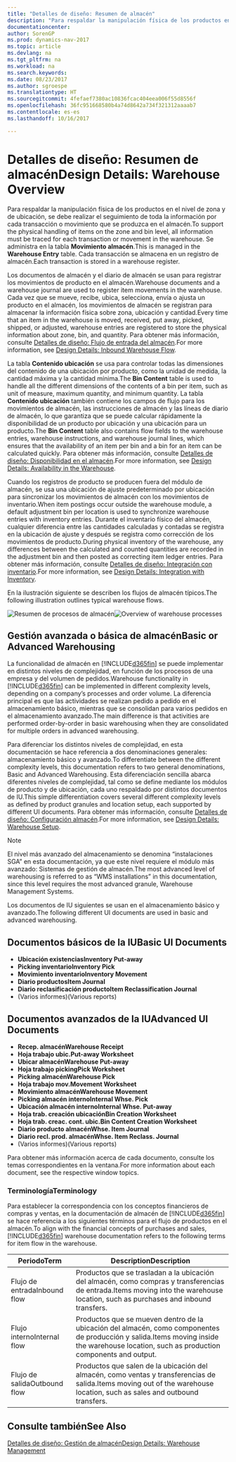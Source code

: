 ```yaml
---
title: "Detalles de diseño: Resumen de almacén"
description: "Para respaldar la manipulación física de los productos en el nivel de zona y de ubicación, se debe realizar el seguimiento de toda la información por cada transacción o movimiento que se produzca en el almacén. Se administra en la tabla **Movimiento almacén**. Cada transacción se almacena en un registro de almacén."
documentationcenter: 
author: SorenGP
ms.prod: dynamics-nav-2017
ms.topic: article
ms.devlang: na
ms.tgt_pltfrm: na
ms.workload: na
ms.search.keywords: 
ms.date: 08/23/2017
ms.author: sgroespe
ms.translationtype: HT
ms.sourcegitcommit: 4fefaef7380ac10836fcac404eea006f55d8556f
ms.openlocfilehash: 36fc951668580b4a74d8642a734f321312aaaab7
ms.contentlocale: es-es
ms.lasthandoff: 10/16/2017

---
```

# <a name="design-details-warehouse-overview"></a><span data-ttu-id="d5707-105">Detalles de diseño: Resumen de almacén</span><span class="sxs-lookup"><span data-stu-id="d5707-105">Design Details: Warehouse Overview</span></span>
<span data-ttu-id="d5707-106">Para respaldar la manipulación física de los productos en el nivel de zona y de ubicación, se debe realizar el seguimiento de toda la información por cada transacción o movimiento que se produzca en el almacén.</span><span class="sxs-lookup"><span data-stu-id="d5707-106">To support the physical handling of items on the zone and bin level, all information must be traced for each transaction or movement in the warehouse.</span></span> <span data-ttu-id="d5707-107">Se administra en la tabla **Movimiento almacén**.</span><span class="sxs-lookup"><span data-stu-id="d5707-107">This is managed in the **Warehouse Entry** table.</span></span> <span data-ttu-id="d5707-108">Cada transacción se almacena en un registro de almacén.</span><span class="sxs-lookup"><span data-stu-id="d5707-108">Each transaction is stored in a warehouse register.</span></span>  

<span data-ttu-id="d5707-109">Los documentos de almacén y el diario de almacén se usan para registrar los movimientos de producto en el almacén.</span><span class="sxs-lookup"><span data-stu-id="d5707-109">Warehouse documents and a warehouse journal are used to register item movements in the warehouse.</span></span> <span data-ttu-id="d5707-110">Cada vez que se mueve, recibe, ubica, selecciona, envía o ajusta un producto en el almacén, los movimientos de almacén se registran para almacenar la información física sobre zona, ubicación y cantidad.</span><span class="sxs-lookup"><span data-stu-id="d5707-110">Every time that an item in the warehouse is moved, received, put away, picked, shipped, or adjusted, warehouse entries are registered to store the physical information about zone, bin, and quantity.</span></span> <span data-ttu-id="d5707-111">Para obtener más información, consulte [Detalles de diseño: Flujo de entrada del almacén](design-details-outbound-warehouse-flow.md).</span><span class="sxs-lookup"><span data-stu-id="d5707-111">For more information, see [Design Details: Inbound Warehouse Flow](design-details-outbound-warehouse-flow.md).</span></span>  

<span data-ttu-id="d5707-112">La tabla **Contenido ubicación** se usa para controlar todas las dimensiones del contenido de una ubicación por producto, como la unidad de medida, la cantidad máxima y la cantidad mínima.</span><span class="sxs-lookup"><span data-stu-id="d5707-112">The **Bin Content** table is used to handle all the different dimensions of the contents of a bin per item, such as unit of measure, maximum quantity, and minimum quantity.</span></span> <span data-ttu-id="d5707-113">La tabla **Contenido ubicación** también contiene los campos de flujo para los movimientos de almacén, las instrucciones de almacén y las líneas de diario de almacén, lo que garantiza que se puede calcular rápidamente la disponibilidad de un producto por ubicación y una ubicación para un producto.</span><span class="sxs-lookup"><span data-stu-id="d5707-113">The **Bin Content** table also contains flow fields to the warehouse entries, warehouse instructions, and warehouse journal lines, which ensures that the availability of an item per bin and a bin for an item can be calculated quickly.</span></span> <span data-ttu-id="d5707-114">Para obtener más información, consulte [Detalles de diseño: Disponibilidad en el almacén](design-details-availability-in-the-warehouse.md).</span><span class="sxs-lookup"><span data-stu-id="d5707-114">For more information, see [Design Details: Availability in the Warehouse](design-details-availability-in-the-warehouse.md).</span></span>  

<span data-ttu-id="d5707-115">Cuando los registros de producto se producen fuera del módulo de almacén, se usa una ubicación de ajuste predeterminado por ubicación para sincronizar los movimientos de almacén con los movimientos de inventario.</span><span class="sxs-lookup"><span data-stu-id="d5707-115">When item postings occur outside the warehouse module, a default adjustment bin per location is used to synchronize warehouse entries with inventory entries.</span></span> <span data-ttu-id="d5707-116">Durante el inventario físico del almacén, cualquier diferencia entre las cantidades calculadas y contadas se registra en la ubicación de ajuste y después se registra como corrección de los movimientos de producto.</span><span class="sxs-lookup"><span data-stu-id="d5707-116">During physical inventory of the warehouse, any differences between the calculated and counted quantities are recorded in the adjustment bin and then posted as correcting item ledger entries.</span></span> <span data-ttu-id="d5707-117">Para obtener más información, consulte [Detalles de diseño: Integración con inventario](design-details-integration-with-inventory.md).</span><span class="sxs-lookup"><span data-stu-id="d5707-117">For more information, see [Design Details: Integration with Inventory](design-details-integration-with-inventory.md).</span></span>  

<span data-ttu-id="d5707-118">En la ilustración siguiente se describen los flujos de almacén típicos.</span><span class="sxs-lookup"><span data-stu-id="d5707-118">The following illustration outlines typical warehouse flows.</span></span>  

<span data-ttu-id="d5707-119">![Resumen de procesos de almacén](media/design_details_warehouse_management_overview.png "design_details_warehouse_management_overview")</span><span class="sxs-lookup"><span data-stu-id="d5707-119">![Overview of warehouse processes](media/design_details_warehouse_management_overview.png "design_details_warehouse_management_overview")</span></span>  

## <a name="basic-or-advanced-warehousing"></a><span data-ttu-id="d5707-120">Gestión avanzada o básica de almacén</span><span class="sxs-lookup"><span data-stu-id="d5707-120">Basic or Advanced Warehousing</span></span>  
<span data-ttu-id="d5707-121">La funcionalidad de almacén en [!INCLUDE[d365fin](includes/d365fin_md.md)] se puede implementar en distintos niveles de complejidad, en función de los procesos de una empresa y del volumen de pedidos.</span><span class="sxs-lookup"><span data-stu-id="d5707-121">Warehouse functionality in [!INCLUDE[d365fin](includes/d365fin_md.md)] can be implemented in different complexity levels, depending on a company’s processes and order volume.</span></span> <span data-ttu-id="d5707-122">La diferencia principal es que las actividades se realizan pedido a pedido en el almacenamiento básico, mientras que se consolidan para varios pedidos en el almacenamiento avanzado.</span><span class="sxs-lookup"><span data-stu-id="d5707-122">The main difference is that activities are performed order-by-order in basic warehousing when they are consolidated for multiple orders in advanced warehousing.</span></span>  

 <span data-ttu-id="d5707-123">Para diferenciar los distintos niveles de complejidad, en esta documentación se hace referencia a dos denominaciones generales: almacenamiento básico y avanzado.</span><span class="sxs-lookup"><span data-stu-id="d5707-123">To differentiate between the different complexity levels, this documentation refers to two general denominations, Basic and Advanced Warehousing.</span></span> <span data-ttu-id="d5707-124">Esta diferenciación sencilla abarca diferentes niveles de complejidad, tal como se define mediante los módulos de producto y de ubicación, cada uno respaldado por distintos documentos de IU.</span><span class="sxs-lookup"><span data-stu-id="d5707-124">This simple differentiation covers several different complexity levels as defined by product granules and location setup, each supported by different UI documents.</span></span> <span data-ttu-id="d5707-125">Para obtener más información, consulte [Detalles de diseño: Configuración almacén](design-details-warehouse-setup.md).</span><span class="sxs-lookup"><span data-stu-id="d5707-125">For more information, see [Design Details: Warehouse Setup](design-details-warehouse-setup.md).</span></span>  

> [!NOTE]  
>  <span data-ttu-id="d5707-126">El nivel más avanzado del almacenamiento se denomina “instalaciones SGA” en esta documentación, ya que este nivel requiere el módulo más avanzado: Sistemas de gestión de almacén.</span><span class="sxs-lookup"><span data-stu-id="d5707-126">The most advanced level of warehousing is referred to as “WMS installations” in this documentation, since this level requires the most advanced granule, Warehouse Management Systems.</span></span>  

 <span data-ttu-id="d5707-127">Los documentos de IU siguientes se usan en el almacenamiento básico y avanzado.</span><span class="sxs-lookup"><span data-stu-id="d5707-127">The following different UI documents are used in basic and advanced warehousing.</span></span>  

## <a name="basic-ui-documents"></a><span data-ttu-id="d5707-128">Documentos básicos de la IU</span><span class="sxs-lookup"><span data-stu-id="d5707-128">Basic UI Documents</span></span>  

-   <span data-ttu-id="d5707-129">**Ubicación existencias**</span><span class="sxs-lookup"><span data-stu-id="d5707-129">**Inventory Put-away**</span></span>  
-   <span data-ttu-id="d5707-130">**Picking inventario**</span><span class="sxs-lookup"><span data-stu-id="d5707-130">**Inventory Pick**</span></span>  
-   <span data-ttu-id="d5707-131">**Movimiento inventario**</span><span class="sxs-lookup"><span data-stu-id="d5707-131">**Inventory Movement**</span></span>  
-   <span data-ttu-id="d5707-132">**Diario productos**</span><span class="sxs-lookup"><span data-stu-id="d5707-132">**Item Journal**</span></span>  
-   <span data-ttu-id="d5707-133">**Diario reclasificación producto**</span><span class="sxs-lookup"><span data-stu-id="d5707-133">**Item Reclassification Journal**</span></span>  
-   <span data-ttu-id="d5707-134">(Varios informes)</span><span class="sxs-lookup"><span data-stu-id="d5707-134">(Various reports)</span></span>  

## <a name="advanced-ui-documents"></a><span data-ttu-id="d5707-135">Documentos avanzados de la IU</span><span class="sxs-lookup"><span data-stu-id="d5707-135">Advanced UI Documents</span></span>  

-   <span data-ttu-id="d5707-136">**Recep. almacén**</span><span class="sxs-lookup"><span data-stu-id="d5707-136">**Warehouse Receipt**</span></span>  
-   <span data-ttu-id="d5707-137">**Hoja trabajo ubic.**</span><span class="sxs-lookup"><span data-stu-id="d5707-137">**Put-away Worksheet**</span></span>  
-   <span data-ttu-id="d5707-138">**Ubicar almacén**</span><span class="sxs-lookup"><span data-stu-id="d5707-138">**Warehouse Put-away**</span></span>  
-   <span data-ttu-id="d5707-139">**Hoja trabajo picking**</span><span class="sxs-lookup"><span data-stu-id="d5707-139">**Pick Worksheet**</span></span>  
-   <span data-ttu-id="d5707-140">**Picking almacén**</span><span class="sxs-lookup"><span data-stu-id="d5707-140">**Warehouse Pick**</span></span>  
-   <span data-ttu-id="d5707-141">**Hoja trabajo mov.**</span><span class="sxs-lookup"><span data-stu-id="d5707-141">**Movement Worksheet**</span></span>  
-   <span data-ttu-id="d5707-142">**Movimiento almacén**</span><span class="sxs-lookup"><span data-stu-id="d5707-142">**Warehouse Movement**</span></span>  
-   <span data-ttu-id="d5707-143">**Picking almacén interno**</span><span class="sxs-lookup"><span data-stu-id="d5707-143">**Internal Whse. Pick**</span></span>  
-   <span data-ttu-id="d5707-144">**Ubicación almacén interno**</span><span class="sxs-lookup"><span data-stu-id="d5707-144">**Internal Whse. Put-away**</span></span>  
-   <span data-ttu-id="d5707-145">**Hoja trab. creación ubicación**</span><span class="sxs-lookup"><span data-stu-id="d5707-145">**Bin Creation Worksheet**</span></span>  
-   <span data-ttu-id="d5707-146">**Hoja trab. creac. cont. ubic.**</span><span class="sxs-lookup"><span data-stu-id="d5707-146">**Bin Content Creation Worksheet**</span></span>  
-   <span data-ttu-id="d5707-147">**Diario producto almacén**</span><span class="sxs-lookup"><span data-stu-id="d5707-147">**Whse. Item Journal**</span></span>  
-   <span data-ttu-id="d5707-148">**Diario recl. prod. almacén**</span><span class="sxs-lookup"><span data-stu-id="d5707-148">**Whse. Item Reclass. Journal**</span></span>  
-   <span data-ttu-id="d5707-149">(Varios informes)</span><span class="sxs-lookup"><span data-stu-id="d5707-149">(Various reports)</span></span>  

<span data-ttu-id="d5707-150">Para obtener más información acerca de cada documento, consulte los temas correspondientes en la ventana.</span><span class="sxs-lookup"><span data-stu-id="d5707-150">For more information about each document, see the respective window topics.</span></span>  

### <a name="terminology"></a><span data-ttu-id="d5707-151">Terminología</span><span class="sxs-lookup"><span data-stu-id="d5707-151">Terminology</span></span>  
<span data-ttu-id="d5707-152">Para establecer la correspondencia con los conceptos financieros de compras y ventas, en la documentación de almacén de [!INCLUDE[d365fin](includes/d365fin_md.md)] se hace referencia a los siguientes términos para el flujo de productos en el almacén.</span><span class="sxs-lookup"><span data-stu-id="d5707-152">To align with the financial concepts of purchases and sales, [!INCLUDE[d365fin](includes/d365fin_md.md)] warehouse documentation refers to the following terms for item flow in the warehouse.</span></span>  

|<span data-ttu-id="d5707-153">Periodo</span><span class="sxs-lookup"><span data-stu-id="d5707-153">Term</span></span>|<span data-ttu-id="d5707-154">Description</span><span class="sxs-lookup"><span data-stu-id="d5707-154">Description</span></span>|  
|----------|---------------------------------------|  
|<span data-ttu-id="d5707-155">Flujo de entrada</span><span class="sxs-lookup"><span data-stu-id="d5707-155">Inbound flow</span></span>|<span data-ttu-id="d5707-156">Productos que se trasladan a la ubicación del almacén, como compras y transferencias de entrada.</span><span class="sxs-lookup"><span data-stu-id="d5707-156">Items moving into the warehouse location, such as purchases and inbound transfers.</span></span>|  
|<span data-ttu-id="d5707-157">Flujo interno</span><span class="sxs-lookup"><span data-stu-id="d5707-157">Internal flow</span></span>|<span data-ttu-id="d5707-158">Productos que se mueven dentro de la ubicación del almacén, como componentes de producción y salida.</span><span class="sxs-lookup"><span data-stu-id="d5707-158">Items moving inside the warehouse location, such as production components and output.</span></span>|  
|<span data-ttu-id="d5707-159">Flujo de salida</span><span class="sxs-lookup"><span data-stu-id="d5707-159">Outbound flow</span></span>|<span data-ttu-id="d5707-160">Productos que salen de la ubicación del almacén, como ventas y transferencias de salida.</span><span class="sxs-lookup"><span data-stu-id="d5707-160">Items moving out of the warehouse location, such as sales and outbound transfers.</span></span>|  

## <a name="see-also"></a><span data-ttu-id="d5707-161">Consulte también</span><span class="sxs-lookup"><span data-stu-id="d5707-161">See Also</span></span>  
 [<span data-ttu-id="d5707-162">Detalles de diseño: Gestión de almacén</span><span class="sxs-lookup"><span data-stu-id="d5707-162">Design Details: Warehouse Management</span></span>](design-details-warehouse-management.md)

